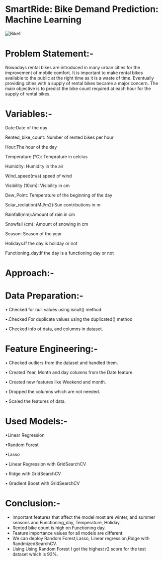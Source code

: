 # SmartRide: Bike Demand Prediction: Machine Learning
![Bike1](https://github.com/user-attachments/assets/0ba2ecbd-5df9-4345-945e-fc185542d282)

# Problem Statement:-
Nowadays rental bikes are introduced in many urban cities for the improvement of mobile comfort. It is important to make rental bikes available to the public at the right time as it is a waste of time. Eventually providing cities with a supply of rental bikes became a major concern. The main objective is to predict the bike count required at each hour for the supply of rental bikes.
# Variables:-
Date:Date of the day

Rented_bike_count: Number of rented bikes per hour

Hour:The hour of the day

Temperature (°C): Temprature in celcius

Humidity: Humidity in the air

Wind_speed(m/s):speed of wind

Visibility (10cm): Visibility in cm

Dew_Point: Temperature of the beginning of the day

Solar_rediation(MJ/m2):Sun contributions in m


Rainfall(mm):Amount of rain in cm

Snowfall (cm): Amount of snowing in cm

Season: Season of the year

Holidays:If the day is holiday or not

Functioning_day:If the day is a functioning day or not

# Approach:-

# Data Preparation:-
• Checked for null values using isnull() method

•.Checked For duplicate values using the duplicated() method

• Checked info of data, and columns in dataset.
# Feature Engineering:-
• Checked outliers from the dataset and handled them.

• Created Year, Month and day columns from the Date feature.

• Created new features like Weekend and month.

• Dropped the columns which are not needed.

• Scaled the features of data.
# Used Models:-
•Linear Regression

•Random Forest

•Lasso 

• Linear Regression with GridSearchCV

• Ridge with GridSearchCV

• Gradient Boost with GridSearchCV
# Conclusion:-
- Important features that affect the model most are winter, and summer seasons and Functioning_day, Temperature, Holiday.
- Rented bike count is high on Functioning day.
- Feature importance values for all models are different.
- We can deploy Random Forest,Lasso, Linear regression,Ridge with RandmizedSearchCV.
- Using Using Random Forest I got the highest r2 score for the test dataset which is 93%.



















